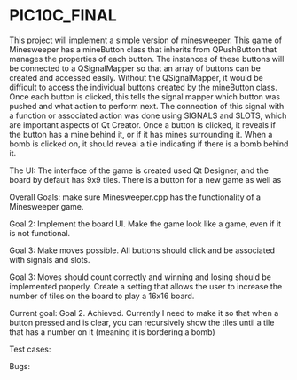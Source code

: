 # PIC10C_FINAL

This project will implement a simple version of minesweeper. This game of Minesweeper has a mineButton class that inherits from QPushButton that manages the properties of each button. The instances of these buttons will be connected to a QSignalMapper so that an array of buttons can be created and accessed easily. Without the QSignalMapper, it would be difficult to access the individual buttons created by the mineButton class. Once each button is clicked, this tells the signal mapper which button was pushed and what action to perform next. The connection of this signal with a function or associated action was done using SIGNALS and SLOTS, which are important aspects of Qt Creator. Once a button is clicked, it reveals if the button has a mine behind it, or if it has mines surrounding it. When a bomb is clicked on, it should reveal a tile indicating if there is a bomb behind it.

The UI: The interface of the game is created used Qt Designer, and the board by default has 9x9 tiles. There is a button for a new game as well as 

Overall Goals: make sure Minesweeper.cpp has the functionality of a Minesweeper game. 

Goal 2: Implement the board UI. Make the game look like a game, even if it is not functional.

Goal 3: Make moves possible. All buttons should click and be associated with signals and slots.

Goal 3: Moves should count correctly and winning and losing should be implemented properly. Create a setting that allows the user to increase the number of tiles on the board to play a 16x16 board.

Current goal: Goal 2. Achieved. Currently I need to make it so that when a button pressed and is clear, you can recursively show the tiles until a tile that has a number on it (meaning it is bordering a bomb) 

Test cases:

Bugs:
